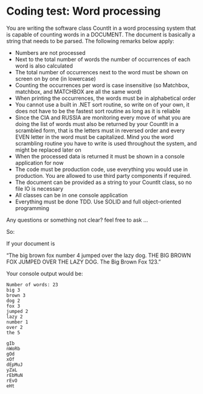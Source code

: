 # Coding test: Word processing

You are writing the software class CountIt in a word processing system that is capable of counting words in a DOCUMENT. The document is basically a string that needs to be parsed. The following remarks below apply:

* Numbers are not processed
* Next to the total number of words the number of occurrences of each word is also calculated
* The total number of occurrences next to the word must be shown on screen on by one (in lowercase)
* Counting the occurrences per word is case insensitive (so Matchbox, matchbox, and MATCHBOX are all the same word)
* When printing the occurrences, the words must be in alphabetical order
* You cannot use a built in .NET sort routine, so write on of your own, it does not have to be the fastest sort routine as long as it is reliable
* Since the CIA and RUSSIA are monitoring every move of what you are doing the list of words must also be returned by your CountIt in a scrambled form, that is the letters must in reversed order and every EVEN letter in the word must be capitalized. Mind you the word scrambling routine you have to write is used throughout the system, and might be replaced later on 
* When the processed data is returned it must be shown in a console application for now
* The code must be production code, use everything you would use in production. You are allowed to use third party components if required.
* The document can be provided as a string to your CountIt class, so no file IO is necessary
* All classes can be in one console application
* Everything must be done TDD. Use SOLID and full object-oriented programming

Any questions or something not clear? feel free to ask …

So:

If your document is
 
“The big brown fox number 4 jumped over the lazy dog. THE BIG BROWN FOX JUMPED OVER THE LAZY DOG. The Big Brown Fox 123.”

Your console output would be:
```
Number of words: 23
big 3
brown 3
dog 2
fox 3
jumped 2
lazy 2
number 1
over 2
the 5

gIb
nWoRb
gOd
xOf
dEpMuJ
yZaL
rEbMuN
rEvO
eHt
```




